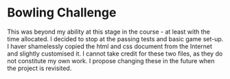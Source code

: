 
Bowling Challenge
=================
This was beyond my ability at this stage in the course - at least with the time allocated. I decided to stop at the passing tests and basic game set-up.
I haver shamelessly copied the html and css document from the Internet and slightly customised it. I cannot take credit for these two files, as they do not constitute my own work. I propose changing these in the future when the project is revisited.
